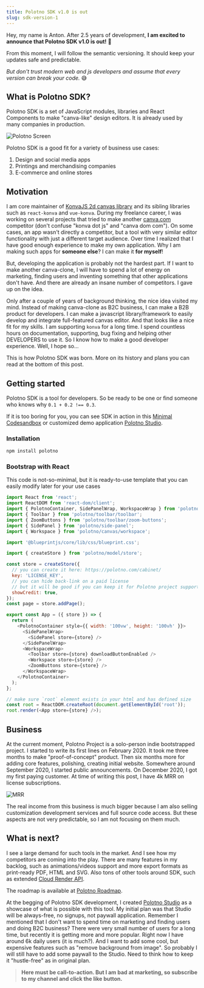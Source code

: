 ```yaml
---
title: Polotno SDK v1.0 is out
slug: sdk-version-1
---
```


Hey, my name is Anton. After 2.5 years of development, **I am excited to announce that Polotno SDK v1.0 is out!** 🎉

From this moment, I will follow the semantic versioning. It should keep your updates safe and predictable.

_But don't trust modern web and js developers and assume that every version can break your code._ 😅

## What is Polotno SDK?

Polotno SDK is a set of JavaScript modules, libraries and React Components to make "canva-like" design editors. It is already used by many companies in production.

![Polotno Screen](/2022-09-23/polotno-demo.jpg)

Polotno SDK is a good fit for a variety of business use cases:

1. Design and social media apps
2. Printings and merchandising companies
3. E-commerce and online stores

## Motivation

I am core maintainer of [KonvaJS 2d canvas library](https://konvajs.org/) and its sibling libraries such as `react-konva` and `vue-konva`. During my freelance career, I was working on several projects that tried to make another [canva.com](https://www.canva.com/) competitor (don't confuse "konva dot js" and "canva dom com"). On some cases, an app wasn't directly a competitor, but a tool with very similar editor functionality with just a different target audience. Over time I realized that I have good enough experience to make my own application. Why I am making such apps for **someone else**? I can make it **for myself**!

But, developing the application is probably not the hardest part. If I want to make another canva-clone, I will have to spend a lot of energy on marketing, finding users and inventing something that other applications don't have. And there are already an insane number of competitors. I gave up on the idea.

Only after a couple of years of background thinking, the nice idea visited my mind. Instead of making canva-clone as B2C business, I can make a B2B product for developers. I can make a javascript library/framework to easily develop and integrate full-featured canvas editor. And that looks like a nice fit for my skills. I am supporting `konva` for a long time. I spend countless hours on documentation, supporting, bug fixing and helping other DEVELOPERS to use it. So I know how to make a good developer experience. Well, I hope so...

This is how Polotno SDK was born. More on its history and plans you can read at the bottom of this post.

## Getting started

Polotno SDK is a tool for developers. So be ready to be one or find someone who knows why `0.1 + 0.2 !== 0.3`.

If it is too boring for you, you can see SDK in action in this [Minimal Codesandbox](https://codesandbox.io/s/github/polotno-project/polotno-site/tree/source/examples/polotno-demo?from-embed) or customized demo application [Polotno Studio](https://studio.polotno.com).

### Installation

```bash
npm install polotno
```

### Bootstrap with React

This code is not-so-minimal, but it is ready-to-use template that you can easily modify later for your use cases

```js
import React from 'react';
import ReactDOM from 'react-dom/client';
import { PolotnoContainer, SidePanelWrap, WorkspaceWrap } from 'polotno';
import { Toolbar } from 'polotno/toolbar/toolbar';
import { ZoomButtons } from 'polotno/toolbar/zoom-buttons';
import { SidePanel } from 'polotno/side-panel';
import { Workspace } from 'polotno/canvas/workspace';

import '@blueprintjs/core/lib/css/blueprint.css';

import { createStore } from 'polotno/model/store';

const store = createStore({
  // you can create it here: https://polotno.com/cabinet/
  key: 'LICENSE_KEY',
  // you can hide back-link on a paid license
  // but it will be good if you can keep it for Polotno project support
  showCredit: true,
});
const page = store.addPage();

export const App = ({ store }) => {
  return (
    <PolotnoContainer style={{ width: '100vw', height: '100vh' }}>
      <SidePanelWrap>
        <SidePanel store={store} />
      </SidePanelWrap>
      <WorkspaceWrap>
        <Toolbar store={store} downloadButtonEnabled />
        <Workspace store={store} />
        <ZoomButtons store={store} />
      </WorkspaceWrap>
    </PolotnoContainer>
  );
};

// make sure `root` element exists in your html and has defined size
const root = ReactDOM.createRoot(document.getElementById('root'));
root.render(<App store={store} />);
```

## Business

At the current moment, Polotno Project is a solo-person indie bootstrapped project. I started to write its first lines on February 2020. It took me three months to make "proof-of-concept" product. Then six months more for adding core features, polishing, creating initial website. Somewhere around September 2020, I started public announcements. On December 2020, I got my first paying customer. At time of writing this post, I have 4k MRR on license subscriptions.

![MRR](/2022-09-23/mrr.png)

The real income from this business is much bigger because I am also selling customization development services and full source code access. But these aspects are not very predictable, so I am not focusing on them much.

## What is next?

I see a large demand for such tools in the market. And I see how my competitors are coming into the play. There are many features in my backlog, such as animations/videos support and more export formats as print-ready PDF, HTML and SVG. Also tons of other tools around SDK, such as extended [Cloud Render API](/docs/cloud-render).

The roadmap is available at [Polotno Roadmap](https://github.com/polotno-project/polotno-board/projects/1).

At the begging of Polotno SDK development, I created [Polotno Studio](https://studio.polotno.com) as a showcase of what is possible with this tool. My initial plan was that Studio will be always-free, no signups, not paywall application. Remember I mentioned that I don't want to spend time on marketing and finding users and doing B2C business? There were very small number of users for a long time, but recently it is getting more and more popular. Right now I have around 6k daily users (it is much?). And I want to add some cool, but expensive features such as "remove background from image". So probably I will still have to add some paywall to the Studio. Need to think how to keep it "hustle-free" as in original plan.

> **Here must be call-to-action. But I am bad at marketing, so subscribe to my channel and click the like button.**

<!-- Have a feedback? Please share it on my tweeter: -->
